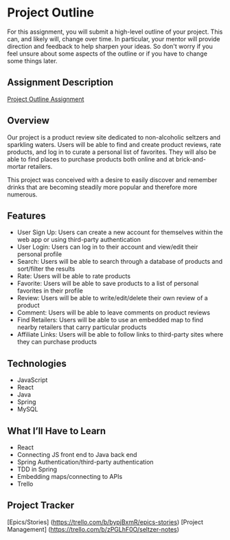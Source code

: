 # Project Outline
For this assignment, you will submit a high-level outline of your project. This can, and likely will, change over time. In particular, your mentor will provide direction and feedback to help sharpen your ideas. So don't worry if you feel unsure about some aspects of the outline or if you have to change some things later.

## Assignment Description
[Project Outline Assignment](https://education.launchcode.org/liftoff/modules/assignments/project-outline)


## Overview

Our project is a product review site dedicated to non-alcoholic seltzers and sparkling waters. Users will be able to find and create product reviews, rate products, and log in to curate a personal list of favorites. They will also be able to find places to purchase products both online and at brick-and-mortar retailers.

This project was conceived with a desire to easily discover and remember drinks that are becoming steadily more popular and therefore more numerous.

## Features

- User Sign Up: Users can create a new account for themselves within the web app or using third-party authentication
- User Login: Users can log in to their account and view/edit their personal profile
- Search: Users will be able to search through a database of products and sort/filter the results
- Rate: Users will be able to rate products
- Favorite: Users will be able to save products to a list of personal favorites in their profile
- Review: Users will be able to write/edit/delete their own review of a product
- Comment: Users will be able to leave comments on product reviews
- Find Retailers: Users will be able to use an embedded map to find nearby retailers that carry particular products
- Affiliate Links: Users will be able to follow links to third-party sites where they can purchase products

## Technologies

- JavaScript
- React
- Java
- Spring 
- MySQL

## What I’ll Have to Learn

- React
- Connecting JS front end to Java back end
- Spring Authentication/third-party authentication
- TDD in Spring
- Embedding maps/connecting to APIs
- Trello

## Project Tracker

[Epics/Stories] (https://trello.com/b/bypjBxmR/epics-stories)
[Project Management] (https://trello.com/b/zPGLhF0O/seltzer-notes)

